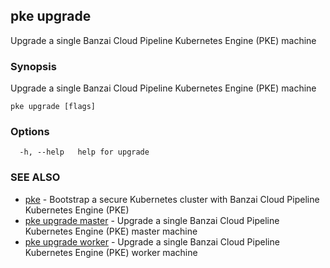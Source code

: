 ## pke upgrade

Upgrade a single Banzai Cloud Pipeline Kubernetes Engine (PKE) machine

### Synopsis

Upgrade a single Banzai Cloud Pipeline Kubernetes Engine (PKE) machine

```
pke upgrade [flags]
```

### Options

```
  -h, --help   help for upgrade
```

### SEE ALSO

* [pke](pke.md)	 - Bootstrap a secure Kubernetes cluster with Banzai Cloud Pipeline Kubernetes Engine (PKE)
* [pke upgrade master](pke_upgrade_master.md)	 - Upgrade a single Banzai Cloud Pipeline Kubernetes Engine (PKE) master machine
* [pke upgrade worker](pke_upgrade_worker.md)	 - Upgrade a single Banzai Cloud Pipeline Kubernetes Engine (PKE) worker machine

